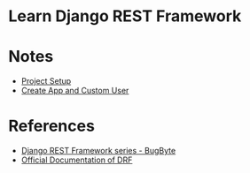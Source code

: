 # Learn Django REST Framework

# Notes
- [Project Setup](./notes/1_project_setup.md)
- [Create App and Custom User](./notes/2_create_custom_user.md)

# References
- [Django REST Framework series - BugByte](https://www.youtube.com/watch?v=6AEvlNgRPNc&list=PL-2EBeDYMIbTLulc9FSoAXhbmXpLq2l5t&index=2)
- [Official Documentation of DRF](https://www.django-rest-framework.org/)